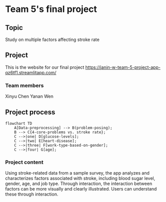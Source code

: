 # Team 5's final project 

## Topic
Study on multiple factors affecting stroke rate

## Project
 This is the website for our final project
 https://janin-w-team-5-project-app-qz6tf1.streamlitapp.com/

### Team members
 Xinyu Chen   Yanan Wen

## Project process
```
flowchart TD
    A[Data-preprocessing] --> B(problem-posing);
    B --> C{4-core-problems vs. stroke rate};
    C -->|one| D[glucose-levels];
    C -->|two| E[heart-disease];
    C -->|three| F[work-type-based-on-gender];
    C -->|four| G[age];
```


### Project content
Using stroke-related data from a sample survey, the app analyzes and characterizes factors associated with stroke, including blood sugar level, gender, age, and job type. Through interaction, the interaction between factors can be more visually and clearly illustrated. Users can understand these through interaction.